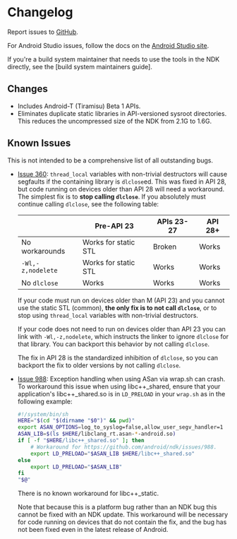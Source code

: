 # Changelog

Report issues to [GitHub].

For Android Studio issues, follow the docs on the [Android Studio site].

If you're a build system maintainer that needs to use the tools in the NDK
directly, see the [build system maintainers guide].

[GitHub]: https://github.com/android/ndk/issues
[Android Studio site]: http://tools.android.com/filing-bugs
[build system maintainers]: https://android.googlesource.com/platform/ndk/+/master/docs/BuildSystemMaintainers.md

## Changes

* Includes Android-T (Tiramisu) Beta 1 APIs.
* Eliminates duplicate static libraries in API-versioned sysroot directories.
  This reduces the uncompressed size of the NDK from 2.1G to 1.6G.

## Known Issues

This is not intended to be a comprehensive list of all outstanding bugs.

* [Issue 360]: `thread_local` variables with non-trivial destructors will cause
  segfaults if the containing library is `dlclose`ed. This was fixed in API 28,
  but code running on devices older than API 28 will need a workaround. The
  simplest fix is to **stop calling `dlclose`**. If you absolutely must continue
  calling `dlclose`, see the following table:

  |                   | Pre-API 23           |  APIs 23-27   | API 28+ |
  | ----------------- | -------------------- | ------------- | ------- |
  | No workarounds    | Works for static STL | Broken        | Works   |
  | `-Wl,-z,nodelete` | Works for static STL | Works         | Works   |
  | No `dlclose`      | Works                | Works         | Works   |

  If your code must run on devices older than M (API 23) and you cannot use the
  static STL (common), **the only fix is to not call `dlclose`**, or to stop
  using `thread_local` variables with non-trivial destructors.

  If your code does not need to run on devices older than API 23 you can link
  with `-Wl,-z,nodelete`, which instructs the linker to ignore `dlclose` for
  that library. You can backport this behavior by not calling `dlclose`.

  The fix in API 28 is the standardized inhibition of `dlclose`, so you can
  backport the fix to older versions by not calling `dlclose`.

* [Issue 988]: Exception handling when using ASan via wrap.sh can crash. To
  workaround this issue when using libc++_shared, ensure that your application's
  libc++_shared.so is in `LD_PRELOAD` in your `wrap.sh` as in the following
  example:

  ```bash
  #!/system/bin/sh
  HERE="$(cd "$(dirname "$0")" && pwd)"
  export ASAN_OPTIONS=log_to_syslog=false,allow_user_segv_handler=1
  ASAN_LIB=$(ls $HERE/libclang_rt.asan-*-android.so)
  if [ -f "$HERE/libc++_shared.so" ]; then
      # Workaround for https://github.com/android/ndk/issues/988.
      export LD_PRELOAD="$ASAN_LIB $HERE/libc++_shared.so"
  else
      export LD_PRELOAD="$ASAN_LIB"
  fi
  "$@"
   ```

  There is no known workaround for libc++_static.

  Note that because this is a platform bug rather than an NDK bug this cannot be
  fixed with an NDK update. This workaround will be necessary for code running
  on devices that do not contain the fix, and the bug has not been fixed even in
  the latest release of Android.

[Issue 360]: https://github.com/android/ndk/issues/360
[Issue 988]: https://github.com/android/ndk/issues/988
